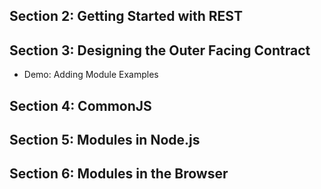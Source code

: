 ## Section 2: Getting Started with REST
## Section 3: Designing the Outer Facing Contract
* Demo: Adding Module Examples
## Section 4: CommonJS
## Section 5: Modules in Node.js
## Section 6: Modules in the Browser